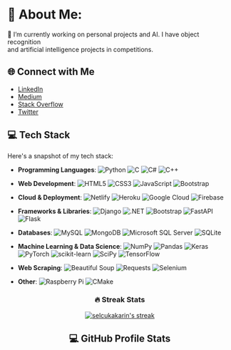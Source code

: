 # 💫 About Me:
🔭 I’m currently working on personal projects and AI. I have object recognition<br>and artificial intelligence projects in competitions.


## 🌐 Connect with Me
- [LinkedIn](https://linkedin.com/in/tahsin-soyak-669650231)
- [Medium](https://medium.com/@tahsinsoyakk)
- [Stack Overflow](https://stackoverflow.com/users/16888689)
- [Twitter](https://twitter.com/tahsinsoyakk)
## 💻 Tech Stack
Here's a snapshot of my tech stack:

- **Programming Languages**:
  ![Python](https://img.shields.io/badge/Python-3670A0?style=flat&logo=python&logoColor=ffdd54)
  ![C](https://img.shields.io/badge/C-%2300599C.svg?style=flat&logo=c&logoColor=white)
  ![C#](https://img.shields.io/badge/C%23-%23239120.svg?style=flat&logo=c-sharp&logoColor=white)
  ![C++](https://img.shields.io/badge/C++-%2300599C.svg?style=flat&logo=c%2B%2B&logoColor=white)
  
- **Web Development**:
  ![HTML5](https://img.shields.io/badge/HTML5-%23E34F26.svg?style=flat&logo=html5&logoColor=white)
  ![CSS3](https://img.shields.io/badge/CSS3-%231572B6.svg?style=flat&logo=css3&logoColor=white)
  ![JavaScript](https://img.shields.io/badge/JavaScript-%23323330.svg?style=flat&logo=javascript&logoColor=%23F7DF1E)
  ![Bootstrap](https://img.shields.io/badge/Bootstrap-%23563D7C.svg?style=flat&logo=bootstrap&logoColor=white)

- **Cloud & Deployment**:
  ![Netlify](https://img.shields.io/badge/netlify-%23000000.svg?style=flat&logo=netlify&logoColor=#00C7B7)
  ![Heroku](https://img.shields.io/badge/heroku-%23430098.svg?style=flat&logo=heroku&logoColor=white)
  ![Google Cloud](https://img.shields.io/badge/Google%20Cloud-%234285F4.svg?style=flat&logo=google-cloud&logoColor=white)
  ![Firebase](https://img.shields.io/badge/firebase-%23039BE5.svg?style=flat&logo=firebase)

- **Frameworks & Libraries**: ![Django](https://img.shields.io/badge/Django-092E20?style=flat&logo=django&logoColor=white) ![.NET](https://img.shields.io/badge/.NET-5C2D91?style=flat&logo=.net&logoColor=white) ![Bootstrap](https://img.shields.io/badge/bootstrap-%23563D7C.svg?style=flat&logo=bootstrap&logoColor=white) ![FastAPI](https://img.shields.io/badge/FastAPI-005571?style=flat&logo=fastapi) ![Flask](https://img.shields.io/badge/flask-%23000.svg?style=flat&logo=flask&logoColor=white)


- **Databases**:
  ![MySQL](https://img.shields.io/badge/mysql-%2300f.svg?style=flat&logo=mysql&logoColor=white)
  ![MongoDB](https://img.shields.io/badge/MongoDB-%234ea94b.svg?style=flat&logo=mongodb&logoColor=white)
  ![Microsoft SQL Server](https://img.shields.io/badge/Microsoft%20SQL%20Sever-CC2927?style=flat&logo=microsoft%20sql%20server&logoColor=white)
  ![SQLite](https://img.shields.io/badge/SQLite-%2307405e.svg?style=flat&logo=sqlite&logoColor=white)

- **Machine Learning & Data Science**:
  ![NumPy](https://img.shields.io/badge/NumPy-%23013243.svg?style=flat&logo=numpy&logoColor=white)
  ![Pandas](https://img.shields.io/badge/Pandas-%23150458.svg?style=flat&logo=pandas&logoColor=white)
  ![Keras](https://img.shields.io/badge/Keras-%23D00000.svg?style=flat&logo=Keras&logoColor=white)
  ![PyTorch](https://img.shields.io/badge/PyTorch-%23EE4C2C.svg?style=flat&logo=PyTorch&logoColor=white)
  ![scikit-learn](https://img.shields.io/badge/scikit--learn-%23F7931E.svg?style=flat&logo=scikit-learn&logoColor=white)
  ![SciPy](https://img.shields.io/badge/SciPy-%230C55A5.svg?style=flat&logo=scipy&logoColor=%white)
  ![TensorFlow](https://img.shields.io/badge/TensorFlow-%23FF6F00.svg?style=flat&logo=TensorFlow&logoColor=white)

- **Web Scraping**: ![Beautiful Soup](https://img.shields.io/badge/Beautiful%20Soup-%2300FF00.svg?style=flat) ![Requests](https://img.shields.io/badge/Requests-%23000000.svg?style=flat) ![Selenium](https://img.shields.io/badge/Selenium-%23000000.svg?style=flat)


- **Other**:
  ![Raspberry Pi](https://img.shields.io/badge/-RaspberryPi-C51A4A?style=flat&logo=Raspberry-Pi)
  ![CMake](https://img.shields.io/badge/CMake-%23008FBA.svg?style=flat&logo=cmake&logoColor=white)


<div align=center>
  <h3>🔥 Streak Stats</h3>

  <p>
    <a href="">
      <img align="center" title="🔥 Get streak stats for your profile at git.io/streak-stats" alt="selcukakarin's streak" src="https://streak-stats.demolab.com/?user=tahsinsoyak&theme=monokai-metallian&hide_border=true"/>
    </a>
   
  </p>
 </div>
  <h2 align="center">💻 GitHub Profile Stats</h2>

